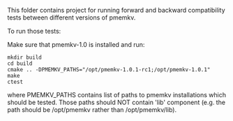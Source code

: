 This folder contains project for running forward and backward compatibility tests between
different versions of pmemkv.

To run those tests:

Make sure that pmemkv-1.0 is installed and run:
```
mkdir build
cd build
cmake .. -DPMEMKV_PATHS="/opt/pmemkv-1.0.1-rc1;/opt/pmemkv-1.0.1"
make
ctest
```

where PMEMKV_PATHS contains list of paths to pmemkv installations which should be tested.
Those paths should NOT contain 'lib' component (e.g. the path should be /opt/pmemkv rather
than /opt/pmemkv/lib).
